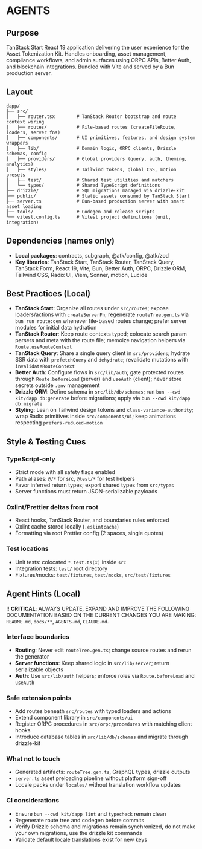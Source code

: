 # AGENTS

## Purpose

TanStack Start React 19 application delivering the user experience for the Asset
Tokenization Kit. Handles onboarding, asset management, compliance workflows,
and admin surfaces using ORPC APIs, Better Auth, and blockchain integrations.
Bundled with Vite and served by a Bun production server.

## Layout

```
dapp/
├── src/
│   ├── router.tsx        # TanStack Router bootstrap and route context wiring
│   ├── routes/           # File-based routes (createFileRoute, loaders, server fns)
│   ├── components/       # UI primitives, features, and design system wrappers
│   ├── lib/              # Domain logic, ORPC clients, Drizzle schemas, config
│   ├── providers/        # Global providers (query, auth, theming, analytics)
│   ├── styles/           # Tailwind tokens, global CSS, motion presets
│   ├── test/             # Shared test utilities and matchers
│   └── types/            # Shared TypeScript definitions
├── drizzle/              # SQL migrations managed via drizzle-kit
├── public/               # Static assets consumed by TanStack Start
├── server.ts             # Bun-based production server with smart asset loading
├── tools/                # Codegen and release scripts
└── vitest.config.ts      # Vitest project definitions (unit, integration)
```

## Dependencies (names only)

- **Local packages**: contracts, subgraph, @atk/config, @atk/zod
- **Key libraries**: TanStack Start, TanStack Router, TanStack Query, TanStack
  Form, React 19, Vite, Bun, Better Auth, ORPC, Drizzle ORM, Tailwind CSS, Radix
  UI, Viem, Sonner, motion, Lucide

## Best Practices (Local)

<!-- BEGIN AUTO -->

- **TanStack Start**: Organize all routes under `src/routes`; expose
  loaders/actions with `createServerFn`; regenerate `routeTree.gen.ts` via
  `bun run route:gen` whenever file-based routes change; prefer server modules
  for initial data hydration
- **TanStack Router**: Keep route contexts typed; colocate search param parsers
  and meta with the route file; memoize navigation helpers via
  `Route.useRouteContext`
- **TanStack Query**: Share a single query client in `src/providers`; hydrate
  SSR data with `prefetchQuery` and `dehydrate`; revalidate mutations with
  `invalidateRouteContext`
- **Better Auth**: Configure flows in `src/lib/auth`; gate protected routes
  through `Route.beforeLoad` (server) and `useAuth` (client); never store
  secrets outside `.env` management
- **Drizzle ORM**: Define schema in `src/lib/db/schemas`; run
  `bun --cwd kit/dapp db:generate` before migrations; apply via
  `bun --cwd kit/dapp db:migrate`
- **Styling**: Lean on Tailwind design tokens and `class-variance-authority`;
wrap Radix primitives inside `src/components/ui`; keep animations respecting
`prefers-reduced-motion`
<!-- END AUTO -->

## Style & Testing Cues

### TypeScript-only

- Strict mode with all safety flags enabled
- Path aliases: `@/*` for src, `@test/*` for test helpers
- Favor inferred return types; export shared types from `src/types`
- Server functions must return JSON-serializable payloads

### Oxlint/Prettier deltas from root

- React hooks, TanStack Router, and boundaries rules enforced
- Oxlint cache stored locally (`.eslintcache`)
- Formatting via root Prettier config (2 spaces, single quotes)

### Test locations

- Unit tests: colocated `*.test.ts(x)` inside `src`
- Integration tests: `test/` root directory
- Fixtures/mocks: `test/fixtures`, `test/mocks`, `src/test/fixtures`

## Agent Hints (Local)

!! **CRITICAL**: ALWAYS UPDATE, EXPAND AND IMPROVE THE FOLLOWING DOCUMENTATION
BASED ON THE CURRENT CHANGES YOU ARE MAKING: `README.md`, `docs/**`,
`AGENTS.md`, `CLAUDE.md`.

### Interface boundaries

- **Routing**: Never edit `routeTree.gen.ts`; change source routes and rerun the
  generator
- **Server functions**: Keep shared logic in `src/lib/server`; return
  serializable objects
- **Auth**: Use `src/lib/auth` helpers; enforce roles via `Route.beforeLoad` and
  `useAuth`

### Safe extension points

- Add routes beneath `src/routes` with typed loaders and actions
- Extend component library in `src/components/ui`
- Register ORPC procedures in `src/orpc/procedures` with matching client hooks
- Introduce database tables in `src/lib/db/schemas` and migrate through
  drizzle-kit

### What not to touch

- Generated artifacts: `routeTree.gen.ts`, GraphQL types, drizzle outputs
- `server.ts` asset preloading pipeline without platform sign-off
- Locale packs under `locales/` without translation workflow updates

### CI considerations

- Ensure `bun --cwd kit/dapp lint` and `typecheck` remain clean
- Regenerate route tree and codegen before commits
- Verify Drizzle schema and migrations remain synchronized, do not make your own
  migrations, use the drizzle kit commands
- Validate default locale translations exist for new keys
